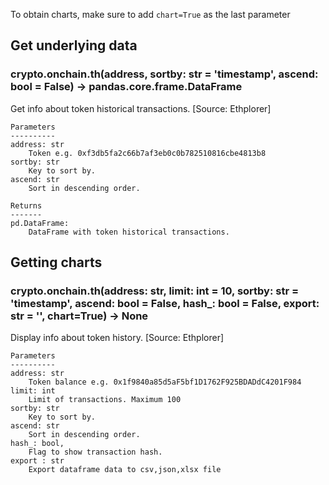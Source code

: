 To obtain charts, make sure to add `chart=True` as the last parameter

## Get underlying data 
### crypto.onchain.th(address, sortby: str = 'timestamp', ascend: bool = False) -> pandas.core.frame.DataFrame

Get info about token historical transactions. [Source: Ethplorer]

    Parameters
    ----------
    address: str
        Token e.g. 0xf3db5fa2c66b7af3eb0c0b782510816cbe4813b8
    sortby: str
        Key to sort by.
    ascend: str
        Sort in descending order.

    Returns
    -------
    pd.DataFrame:
        DataFrame with token historical transactions.

## Getting charts 
### crypto.onchain.th(address: str, limit: int = 10, sortby: str = 'timestamp', ascend: bool = False, hash_: bool = False, export: str = '', chart=True) -> None

Display info about token history. [Source: Ethplorer]

    Parameters
    ----------
    address: str
        Token balance e.g. 0x1f9840a85d5aF5bf1D1762F925BDADdC4201F984
    limit: int
        Limit of transactions. Maximum 100
    sortby: str
        Key to sort by.
    ascend: str
        Sort in descending order.
    hash_: bool,
        Flag to show transaction hash.
    export : str
        Export dataframe data to csv,json,xlsx file

